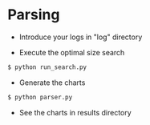 # Parsing

* Introduce your logs in "log" directory

* Execute the optimal size search
```sh
$ python run_search.py
```
* Generate the charts
```sh
$ python parser.py
```
* See the charts in results directory